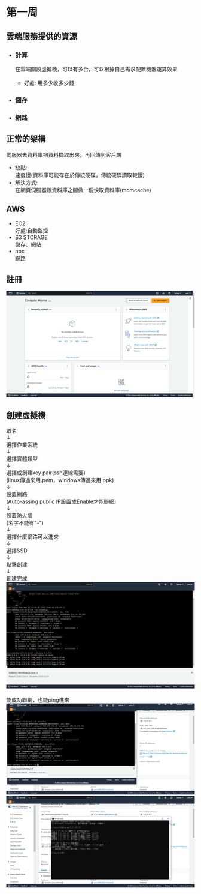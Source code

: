 # 第一周
## 雲端服務提供的資源
* ### 計算 
  在雲端開設虛擬機，可以有多台，可以根據自己需求配置機器運算效果<br><br>
  * 好處:
   用多少收多少錢
* ### 儲存
* ### 網路
## 正常的架構
伺服器去資料庫把資料擷取出來，再回傳到客戶端<br>
* 缺點:<br>
速度慢(資料庫可能存在於傳統硬碟，傳統硬碟讀取較慢)<br>
* 解決方式:<br>
在網頁伺服器跟資料庫之間做一個快取資料庫(momcache)
## AWS 
* EC2<br>
好處:自動監控
* S3 STORAGE<br>
儲存、網站
* npc<br>
網路
## 註冊
<img src="../pic/0912.png">

## 創建虛擬機
取名<br>↓<br>
選擇作業系統<br>↓<br>
選擇實體類型<br>↓<br>
選擇或創建key pair(ssh連線需要)<br>
(linux傳過來用.pem，windows傳過來用.ppk)<br>↓<br>
設置網路<br>
(Auto-assing public IP設置成Enable才能聯網)<br>↓<br>
設置防火牆<br>
(名字不能有"-")<br>↓<br>
選擇什麼網路可以進來<br>↓<br>
選擇SSD<br>↓<br>
點擊創建<br>↓<br>
創建完成
<img src="../pic/0912-1.png"><br><br>
能成功聯網，也能ping進來<br>
<img src="../pic/0912-3.png">
<img src="../pic/0912-2.png">
